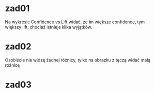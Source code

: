 # zad01
Na wykresie Confidence vs Lift widać, że im większe confidence, tym większy lift, chociaż istnieje kilka wyjątków.
# zad02
Osobiście nie widzę żadnej różnicy, tylko na obrazku z tęczą widać małą różnicę
# zad03
